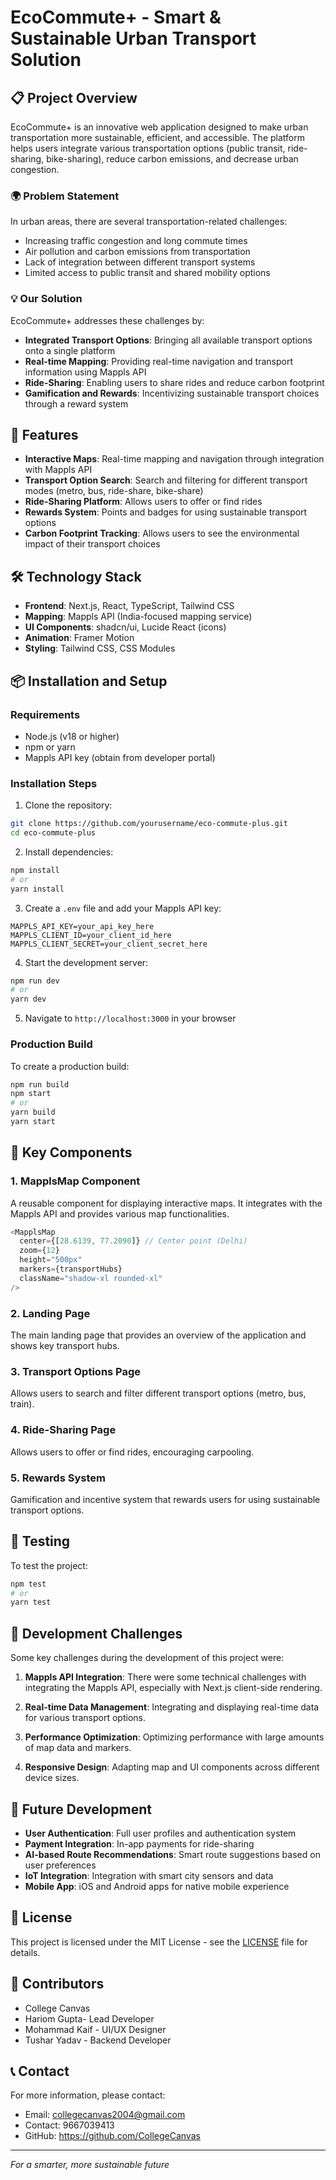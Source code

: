 # EcoCommute+ - Smart & Sustainable Urban Transport Solution



## 📋 Project Overview

EcoCommute+ is an innovative web application designed to make urban transportation more sustainable, efficient, and accessible. The platform helps users integrate various transportation options (public transit, ride-sharing, bike-sharing), reduce carbon emissions, and decrease urban congestion.

### 🌍 Problem Statement

In urban areas, there are several transportation-related challenges:
- Increasing traffic congestion and long commute times
- Air pollution and carbon emissions from transportation
- Lack of integration between different transport systems
- Limited access to public transit and shared mobility options

### 💡 Our Solution

EcoCommute+ addresses these challenges by:
- **Integrated Transport Options**: Bringing all available transport options onto a single platform
- **Real-time Mapping**: Providing real-time navigation and transport information using Mappls API
- **Ride-Sharing**: Enabling users to share rides and reduce carbon footprint
- **Gamification and Rewards**: Incentivizing sustainable transport choices through a reward system

## 🚀 Features

- **Interactive Maps**: Real-time mapping and navigation through integration with Mappls API
- **Transport Option Search**: Search and filtering for different transport modes (metro, bus, ride-share, bike-share)
- **Ride-Sharing Platform**: Allows users to offer or find rides
- **Rewards System**: Points and badges for using sustainable transport options
- **Carbon Footprint Tracking**: Allows users to see the environmental impact of their transport choices

## 🛠️ Technology Stack

- **Frontend**: Next.js, React, TypeScript, Tailwind CSS
- **Mapping**: Mappls API (India-focused mapping service)
- **UI Components**: shadcn/ui, Lucide React (icons)
- **Animation**: Framer Motion
- **Styling**: Tailwind CSS, CSS Modules

## 📦 Installation and Setup

### Requirements

- Node.js (v18 or higher)
- npm or yarn
- Mappls API key (obtain from developer portal)

### Installation Steps

1. Clone the repository:
```bash
git clone https://github.com/yourusername/eco-commute-plus.git
cd eco-commute-plus
```

2. Install dependencies:
```bash
npm install
# or
yarn install
```

3. Create a `.env` file and add your Mappls API key:
```
MAPPLS_API_KEY=your_api_key_here
MAPPLS_CLIENT_ID=your_client_id_here
MAPPLS_CLIENT_SECRET=your_client_secret_here
```

4. Start the development server:
```bash
npm run dev
# or
yarn dev
```

5. Navigate to `http://localhost:3000` in your browser

### Production Build

To create a production build:
```bash
npm run build
npm start
# or
yarn build
yarn start
```

## 🧩 Key Components

### 1. MapplsMap Component
A reusable component for displaying interactive maps. It integrates with the Mappls API and provides various map functionalities.

```typescript
<MapplsMap 
  center={[28.6139, 77.2090]} // Center point (Delhi)
  zoom={12}
  height="500px"
  markers={transportHubs}
  className="shadow-xl rounded-xl"
/>
```

### 2. Landing Page
The main landing page that provides an overview of the application and shows key transport hubs.

### 3. Transport Options Page
Allows users to search and filter different transport options (metro, bus, train).

### 4. Ride-Sharing Page
Allows users to offer or find rides, encouraging carpooling.

### 5. Rewards System
Gamification and incentive system that rewards users for using sustainable transport options.

## 🧪 Testing

To test the project:
```bash
npm test
# or
yarn test
```

## 🚧 Development Challenges

Some key challenges during the development of this project were:

1. **Mappls API Integration**: There were some technical challenges with integrating the Mappls API, especially with Next.js client-side rendering.

2. **Real-time Data Management**: Integrating and displaying real-time data for various transport options.

3. **Performance Optimization**: Optimizing performance with large amounts of map data and markers.

4. **Responsive Design**: Adapting map and UI components across different device sizes.

## 🔮 Future Development

- **User Authentication**: Full user profiles and authentication system
- **Payment Integration**: In-app payments for ride-sharing
- **AI-based Route Recommendations**: Smart route suggestions based on user preferences
- **IoT Integration**: Integration with smart city sensors and data
- **Mobile App**: iOS and Android apps for native mobile experience

## 📄 License

This project is licensed under the MIT License - see the [LICENSE](LICENSE) file for details.

## 👥 Contributors

- College Canvas
- Hariom Gupta- Lead Developer
- Mohammad Kaif - UI/UX Designer
- Tushar Yadav - Backend Developer

## 📞 Contact

For more information, please contact:
- Email: collegecanvas2004@gmail.com
- Contact: 9667039413
- GitHub: https://github.com/CollegeCanvas

---

  <i>For a smarter, more sustainable future</i>
</p> 